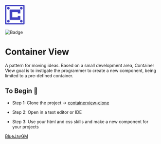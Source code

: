 <img width="64" src="./assets/img/logo_container_view.svg">

![Badge](https://img.shields.io/badge/Container_View-BlueJayGM-%234242c2?style=for-the-badge&logo=ghost)

# Container View

A pattern for moving ideas. Based on a small development area, Container View goal is to instigate the programmer to create a new component, being limited to a pre-defined container.

## To Begin 🚩
- Step 1: Clone the project → [containerview-clone]("https://github.com/BlueJayGM")

- Step 2: Open in a text editor or IDE
- Step 3: Use your html and css skills and make a new component for your projects


[BlueJayGM]("https://github.com/BlueJayGM") 
